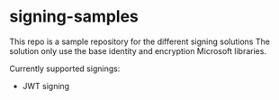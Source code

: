 # signing-samples

This repo is a sample repository for the different signing solutions
The solution only use the base identity and encryption Microsoft libraries.

Currently supported signings:
- JWT signing
